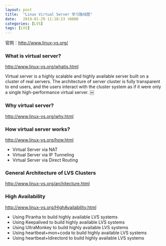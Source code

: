 ```yaml
---
layout: post
title:  "Linux Virtual Server 学习路线图"
date:   2019-01-29 11:18:23 +0800
categories: [LVS]
tags: [LVS]
---
```


官网：<http://www.linux-vs.org/>

### What is virtual server?

<http://www.linux-vs.org/whatis.html>

Virtual server is a highly scalable and highly available server built on a cluster of real servers. The architecture of server cluster is fully transparent to end users, and the users interact with the cluster system as if it were only a single high-performance virtual server.
￼

### Why virtual server?

<http://www.linux-vs.org/why.html> 

### How virtual server works?

<http://www.linux-vs.org/how.html>
* Virtual Server via NAT
* Virtual Server via IP Tunneling
* Virtual Server via Direct Routing

### General Architecture of LVS Clusters

<http://www.linux-vs.org/architecture.html> 

### High Availability

<http://www.linux-vs.org/HighAvailability.html> 

* Using Piranha to build highly available LVS systems
* Using Keepalived to build highly available LVS systems
* Using UltraMonkey to build highly available LVS systems
* Using heartbeat+mon+coda to build highly available LVS systems
* Using heartbeat+ldirectord to build highly available LVS systems


